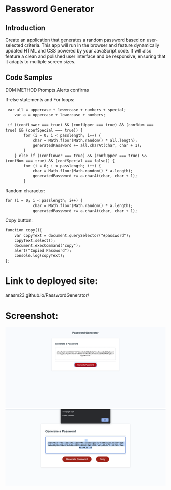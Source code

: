 # Password Generator

## Introduction

Create an application that generates a random password based on user-selected criteria. This app will run in the browser and feature dynamically updated HTML and CSS powered by your JavaScript code. It will also feature a clean and polished user interface and be responsive, ensuring that it adapts to multiple screen sizes.


## Code Samples
DOM METHOD
Prompts Alerts confirms

If-else statements and For loops:
```
 var all = uppercase + lowercase + numbers + special;
    var a = uppercase + lowercase + numbers;

 if ((confLower === true) && (confUpper === true) && (confNum === true) && (confSpecial === true)) {
        for (i = 0; i < passlength; i++) {
            char = Math.floor(Math.random() * all.length);
            generatedPassword += all.charAt(char, char + 1);
        }
    } else if ((confLower === true) && (confUpper === true) && (confNum === true) && (confSpecial === false)) {
        for (i = 0; i < passlength; i++) {
            char = Math.floor(Math.random() * a.length);
            generatedPassword += a.charAt(char, char + 1);
        }

```
Random character:
```
for (i = 0; i < passlength; i++) {
            char = Math.floor(Math.random() * a.length);
            generatedPassword += a.charAt(char, char + 1);
```
Copy button:
```
function copy(){
    var copyText = document.querySelector("#password");
    copyText.select();
    document.execCommand("copy");
    alert("Copied Password");
    console.log(copyText);
};
```

# Link to deployed site: 

anasm23.github.io/PasswordGenerator/

# Screenshot:
<img src="https://raw.githubusercontent.com/anasm23/PasswordGenerator/main/Assets/PasswordGen%20SS.png">
<img src="./Assets/Passwordgenerator07:19:21.png">


